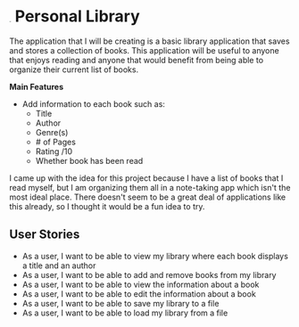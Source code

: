 # <img src="C:\Users\hanjs\Desktop\MyFiles\UBC\CPSC 210\Personal Project\project_c4g3b\data\book.png" alt="book" style="zoom:4%;" /> Personal Library

The application that I will be creating is a basic library application that saves and stores a collection of books. This application will be useful to anyone that enjoys reading and anyone that would benefit from being able to organize their current list of books. 

**Main Features**

* Add information to each book such as:
  * Title
  * Author
  * Genre(s)
  * \# of Pages
  * Rating /10
  * Whether book has been read

I came up with the idea for this project because I have a list of books that I read myself, but I am organizing them all in a note-taking app which isn't the most ideal place. There doesn't seem to be a great deal of applications like this already, so I thought it would be a fun idea to try.

## User Stories

* As a user, I want to be able to view my library where each book displays a title and an author
* As a user, I want to be able to add and remove books from my library
* As a user, I want to be able to view the information about a book
* As a user, I want to be able to edit the information about a book
* As a user, I want to be able to save my library to a file
* As a user, I want to be able to load my library from a file